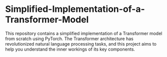 # Simplified-Implementation-of-a-Transformer-Model
This repository contains a simplified implementation of a Transformer model from scratch using PyTorch. The Transformer architecture has revolutionized natural language processing tasks, and this project aims to help you understand the inner workings of its key components.
